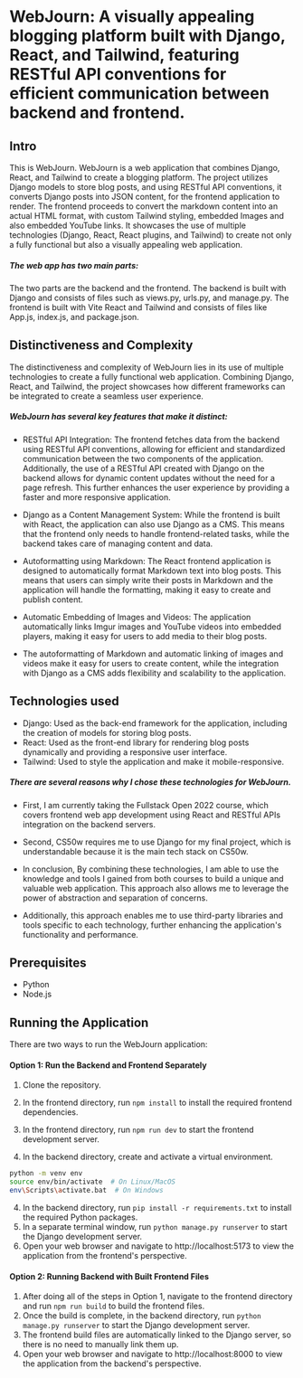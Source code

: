 # WebJourn: A visually appealing blogging platform built with Django, React, and Tailwind, featuring RESTful API conventions for efficient communication between backend and frontend.

## Intro

This is WebJourn. WebJourn is a web application that combines Django, React, and Tailwind to create a blogging platform. The project utilizes Django models to store blog posts, and using RESTful API conventions, it converts Django posts into JSON content, for the frontend application to render. The frontend proceeds to convert the markdown content into an actual HTML format, with custom Tailwind styling, embedded Images and also embedded YouTube links. It showcases the use of multiple technologies (Django, React, React plugins, and Tailwind) to create not only a fully functional but also a visually appealing web application.

##### The web app has two main parts:

The two parts are the backend and the frontend. The backend is built with Django and consists of files such as views.py, urls.py, and manage.py. The frontend is built with Vite React and Tailwind and consists of files like App.js, index.js, and package.json.

## Distinctiveness and Complexity

The distinctiveness and complexity of WebJourn lies in its use of multiple technologies to create a fully functional web application. Combining Django, React, and Tailwind, the project showcases how different frameworks can be integrated to create a seamless user experience.

##### WebJourn has several key features that make it distinct:

- RESTful API Integration: The frontend fetches data from the backend using RESTful API conventions, allowing for efficient and standardized communication between the two components of the application. Additionally, the use of a RESTful API created with Django on the backend allows for dynamic content updates without the need for a page refresh. This further enhances the user experience by providing a faster and more responsive application.

- Django as a Content Management System: While the frontend is built with React, the application can also use Django as a CMS. This means that the frontend only needs to handle frontend-related tasks, while the backend takes care of managing content and data.

- Autoformatting using Markdown: The React frontend application is designed to automatically format Markdown text into blog posts. This means that users can simply write their posts in Markdown and the application will handle the formatting, making it easy to create and publish content.

- Automatic Embedding of Images and Videos: The application automatically links Imgur images and YouTube videos into embedded players, making it easy for users to add media to their blog posts.

- The autoformatting of Markdown and automatic linking of images and videos make it easy for users to create content, while the integration with Django as a CMS adds flexibility and scalability to the application.

## Technologies used

- Django: Used as the back-end framework for the application, including the creation of models for storing blog posts.
- React: Used as the front-end library for rendering blog posts dynamically and providing a responsive user interface.
- Tailwind: Used to style the application and make it mobile-responsive.

##### There are several reasons why I chose these technologies for WebJourn.

- First, I am currently taking the Fullstack Open 2022 course, which covers frontend web app development using React and RESTful APIs integration on the backend servers.

- Second, CS50w requires me to use Django for my final project, which is understandable because it is the main tech stack on CS50w.

- In conclusion, By combining these technologies, I am able to use the knowledge and tools I gained from both courses to build a unique and valuable web application. This approach also allows me to leverage the power of abstraction and separation of concerns.

- Additionally, this approach enables me to use third-party libraries and tools specific to each technology, further enhancing the application's functionality and performance.

## Prerequisites

- Python
- Node.js

## Running the Application

There are two ways to run the WebJourn application:

#### Option 1: Run the Backend and Frontend Separately

1. Clone the repository.
2. In the frontend directory, run `npm install` to install the required frontend dependencies.
3. In the frontend directory, run `npm run dev` to start the frontend development server.

4. In the backend directory, create and activate a virtual environment.

```bash
python -m venv env
source env/bin/activate  # On Linux/MacOS
env\Scripts\activate.bat  # On Windows
```

4. In the backend directory, run `pip install -r requirements.txt` to install the required Python packages.
5. In a separate terminal window, run `python manage.py runserver` to start the Django development server.
6. Open your web browser and navigate to http://localhost:5173 to view the application from the frontend's perspective.

#### Option 2: Running Backend with Built Frontend Files

1. After doing all of the steps in Option 1, navigate to the frontend directory and run `npm run build` to build the frontend files.
2. Once the build is complete, in the backend directory, run `python manage.py runserver` to start the Django development server.
3. The frontend build files are automatically linked to the Django server, so there is no need to manually link them up.
4. Open your web browser and navigate to http://localhost:8000 to view the application from the backend's perspective.
